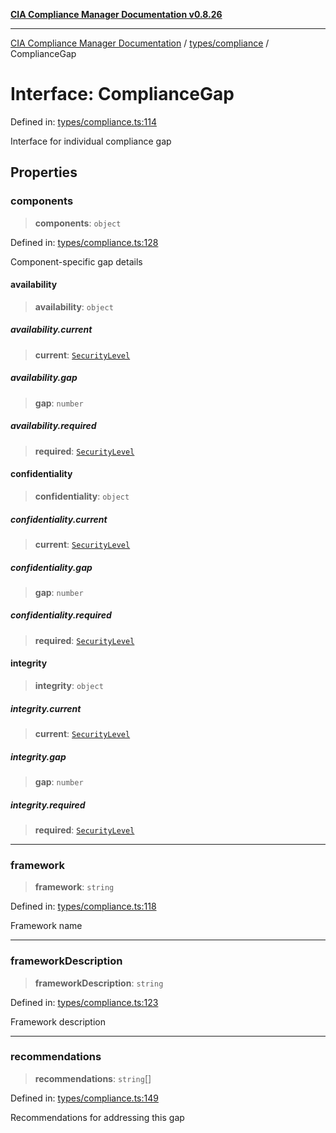 [**CIA Compliance Manager Documentation v0.8.26**](../../../README.md)

***

[CIA Compliance Manager Documentation](../../../modules.md) / [types/compliance](../README.md) / ComplianceGap

# Interface: ComplianceGap

Defined in: [types/compliance.ts:114](https://github.com/Hack23/cia-compliance-manager/blob/168f1311621722afef33b264085d8ac99d4a3213/src/types/compliance.ts#L114)

Interface for individual compliance gap

## Properties

### components

> **components**: `object`

Defined in: [types/compliance.ts:128](https://github.com/Hack23/cia-compliance-manager/blob/168f1311621722afef33b264085d8ac99d4a3213/src/types/compliance.ts#L128)

Component-specific gap details

#### availability

> **availability**: `object`

##### availability.current

> **current**: [`SecurityLevel`](../../cia/type-aliases/SecurityLevel.md)

##### availability.gap

> **gap**: `number`

##### availability.required

> **required**: [`SecurityLevel`](../../cia/type-aliases/SecurityLevel.md)

#### confidentiality

> **confidentiality**: `object`

##### confidentiality.current

> **current**: [`SecurityLevel`](../../cia/type-aliases/SecurityLevel.md)

##### confidentiality.gap

> **gap**: `number`

##### confidentiality.required

> **required**: [`SecurityLevel`](../../cia/type-aliases/SecurityLevel.md)

#### integrity

> **integrity**: `object`

##### integrity.current

> **current**: [`SecurityLevel`](../../cia/type-aliases/SecurityLevel.md)

##### integrity.gap

> **gap**: `number`

##### integrity.required

> **required**: [`SecurityLevel`](../../cia/type-aliases/SecurityLevel.md)

***

### framework

> **framework**: `string`

Defined in: [types/compliance.ts:118](https://github.com/Hack23/cia-compliance-manager/blob/168f1311621722afef33b264085d8ac99d4a3213/src/types/compliance.ts#L118)

Framework name

***

### frameworkDescription

> **frameworkDescription**: `string`

Defined in: [types/compliance.ts:123](https://github.com/Hack23/cia-compliance-manager/blob/168f1311621722afef33b264085d8ac99d4a3213/src/types/compliance.ts#L123)

Framework description

***

### recommendations

> **recommendations**: `string`[]

Defined in: [types/compliance.ts:149](https://github.com/Hack23/cia-compliance-manager/blob/168f1311621722afef33b264085d8ac99d4a3213/src/types/compliance.ts#L149)

Recommendations for addressing this gap
